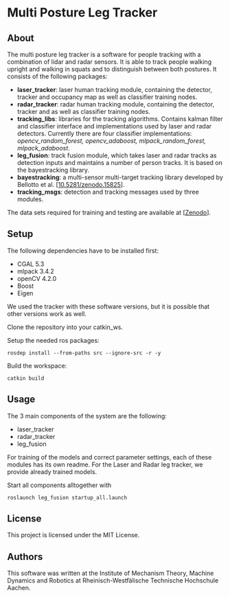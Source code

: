 # Multi Posture Leg Tracker

## About

The multi posture leg tracker is a software for people tracking with a combination of lidar and radar sensors. It is able to track people walking upright and walking in squats and to distinguish between both postures. It consists of the following packages:


- **laser_tracker**: laser human tracking module, containing the detector, tracker and occupancy map as well as classifier training nodes. 
- **radar_tracker**: radar human tracking module, containing the detector, tracker and as well as classifier training nodes.
- **tracking_libs**: libraries for the tracking algorithms. Contains kalman filter and classifier interface and implementations used by laser and radar detectors. Currently there are four classifier implementations: *opencv_random_forest, opencv_adaboost, mlpack_random_forest, mlpack_adaboost*.
- **leg_fusion**: track fusion module, which takes laser and radar tracks as detection inputs and maintains a number of person tracks. It is based on the bayestracking library.
- **bayestracking**: a multi-sensor multi-target tracking library developed by Bellotto et al. [[10.5281/zenodo.15825](https://doi.org/10.5281/zenodo.15825)]. 
- **tracking_msgs**: detection and tracking messages used by three modules.

The data sets required for training and testing are available at [[Zenodo](https://doi.org/10.5281/zenodo.7665007)].

## Setup

The following dependencies have to be installed first:
- CGAL 5.3
- mlpack 3.4.2
- openCV 4.2.0
- Boost
- Eigen

We used the tracker with these software versions, but it is possible that other versions work as well.

Clone the repository into your catkin_ws.

Setup the needed ros packages:

```
rosdep install --from-paths src --ignore-src -r -y
```

Build the workspace:

```
catkin build
```

## Usage

The 3 main components of the system are the following:
- laser_tracker
- radar_tracker
- leg_fusion

For training of the models and correct parameter settings, each of these modules has its own readme. 
For the Laser and Radar leg tracker, we provide already trained models.

Start all components alltogether with

```
roslaunch leg_fusion startup_all.launch
```

## License

This project is licensed under the MIT License.

## Authors

This software was written at the Institute of Mechanism Theory, Machine Dynamics and Robotics at Rheinisch-Westfälische Technische Hochschule Aachen.

